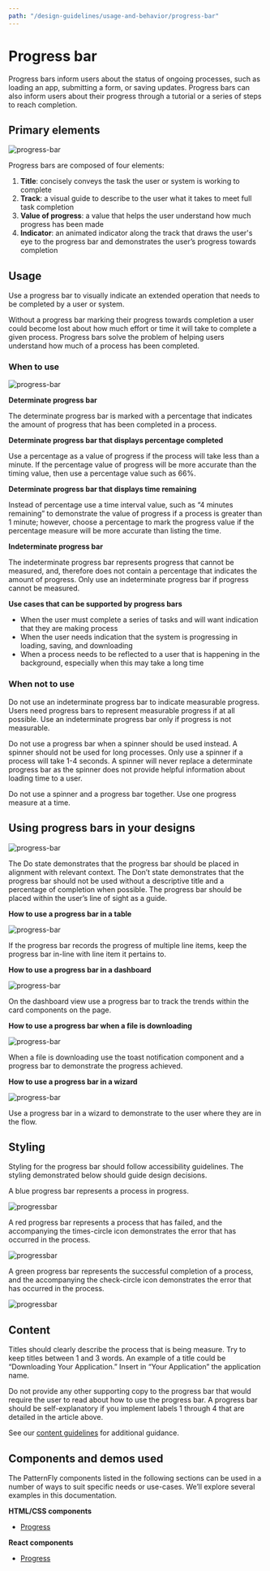 ```yaml
---
path: "/design-guidelines/usage-and-behavior/progress-bar"
---
```

# Progress bar
Progress bars inform users about the status of ongoing processes, such as loading an app, submitting a form, or saving updates. Progress bars can also inform users about their progress through a tutorial or a series of steps to reach completion.

## Primary elements
![progress-bar](./img/progress-bar-callouts.png)

Progress bars are composed of four elements:

1. **Title**: concisely conveys the task the user or system is working to complete
2. **Track**: a visual guide to describe to the user what it takes to meet full task completion
3. **Value of progress**: a value that helps the user understand how much progress has been made
4. **Indicator**: an animated indicator along the track that draws the user's eye to the progress bar and demonstrates the user’s progress towards completion

## Usage
Use a progress bar to visually indicate an extended operation that needs to be completed by a user or system.

Without a progress bar marking their progress towards completion a user could become lost about how much effort or time it will take to complete a given process. Progress bars solve the problem of helping users understand how much of a process has been completed.

### When to use
![progress-bar](./img/progress_bar_blue_animated.gif)

**Determinate progress bar**

The determinate progress bar is marked with a percentage that indicates the amount of progress that has been completed in a process.

**Determinate progress bar that displays percentage completed**

Use a percentage as a value of progress if the process will take less than a minute. If the percentage value of progress will be more accurate than the timing value, then use a percentage value such as 66%.

**Determinate progress bar that displays time remaining**

Instead of percentage use a time interval value, such as “4 minutes remaining” to demonstrate the value of progress if a process is greater than 1 minute; however, choose a percentage to mark the progress value if the percentage measure will be more accurate than listing the time.

**Indeterminate progress bar**

The indeterminate progress bar represents progress that cannot be measured, and, therefore does not contain a percentage that indicates the amount of progress. Only use an indeterminate progress bar if progress cannot be measured.

**Use cases that can be supported by progress bars**

* When the user must complete a series of tasks and will want indication that they are making process
* When the user needs indication that the system is progressing in loading, saving, and downloading
* When a process needs to be reflected to a user that is happening in the background, especially when this may take a long time

### When not to use
Do not use an indeterminate progress bar to indicate measurable progress. Users need progress bars to represent measurable progress if at all possible. Use an indeterminate progress bar only if progress is not measurable.

Do not use a progress bar when a spinner should be used instead. A spinner should not be used for long processes. Only use a spinner if a process will take 1-4 seconds. A spinner will never replace a determinate progress bar as the spinner does not provide helpful information about loading time to a user.

Do not use a spinner and a progress bar together. Use one progress measure at a time.

## Using progress bars in your designs
![progress-bar](./img/progress-bar-do-dont.png)

The Do state demonstrates that the progress bar should be placed in alignment with relevant context. The Don’t state demonstrates that the progress bar should not be used without a descriptive title and a percentage of completion when possible. The progress bar should be placed within the user’s line of sight as a guide.

**How to use a progress bar in a table**

![progress-bar](./img/progress-bar-in-table.png)

If the progress bar records the progress of multiple line items, keep the progress bar in-line with line item it pertains to.

**How to use a progress bar in a dashboard**

![progress-bar](./img/progress-bar-in-dashboard.png)

On the dashboard view use a progress bar to track the trends within the card components on the page.

**How to use a progress bar when a file is downloading**

![progress-bar](./img/progress-bar-file-downloading.png)

When a file is downloading use the toast notification component and a progress bar to demonstrate the progress achieved.

**How to use a progress bar in a wizard**

![progress-bar](./img/progress-bar-wizard.png)

Use a progress bar in a wizard to demonstrate to the user where they are in the flow.

## Styling
Styling for the progress bar should follow accessibility guidelines. The styling demonstrated below should guide design decisions.

A blue progress bar represents a process in progress.

![progressbar](./img/progress-bar-blue.png)

A red progress bar represents a process that has failed, and the accompanying the times-circle icon demonstrates the error that has occurred in the process.

![progressbar](./img/progress-bar-error-message.png)

A green progress bar represents the successful completion of a process, and the accompanying the check-circle icon demonstrates the error that has occurred in the process.

![progressbar](./img/progress-bar-success.png)

## Content
Titles should clearly describe the process that is being measure. Try to keep titles between 1 and 3 words.  An example of a title could be “Downloading Your Application.” Insert in “Your Application” the application name.

Do not provide any other supporting copy to the progress bar that would require the user to read about how to use the progress bar. A progress bar should be self-explanatory if you implement labels 1 through 4 that are detailed in the article above.

See our [content guidelines](/design-guidelines/content/writing) for additional guidance.

## Components and demos used
The PatternFly components listed in the following sections can be used in a number of ways to suit specific needs or use-cases. We’ll explore several examples in this documentation.

**HTML/CSS components**
* [Progress](/documentation/core/components/progress)

**React components**
* [Progress](/documentation/react/components/progress)
